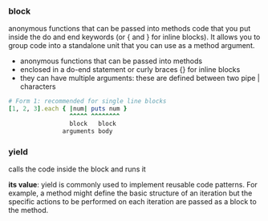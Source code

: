 ### block 
anonymous functions that can be passed into methods code that you put inside the do and end keywords (or { and } for inline blocks). It allows you to group code into a standalone unit that you can use as a method argument.

- anonymous functions that can be passed into methods
- enclosed in a do-end statement or curly braces {} for inline blocks
- they can have multiple arguments: these are defined between two pipe | characters

```ruby
# Form 1: recommended for single line blocks
[1, 2, 3].each { |num| puts num }
                 ^^^^^ ^^^^^^^^
                 block   block
               arguments body
```

### yield
calls the code inside the block and runs it

**its value**: yield is commonly used to implement reusable code patterns. For example, a method might define the basic structure of an iteration but the specific actions to be performed on each iteration are passed as a block to the method.
